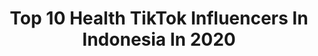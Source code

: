 ---
title: Top 10 Health TikTok Influencers In Indonesia In 2020
description: >-
  Find top health TikTok influencers in Indonesia in 2020. Most popular hashtags: #food #foryoupage #dirumahaja #fitness.
platform: TikTok
profiles:
  - username: "furryvid"
    fullname: >-
      furryvid
    location: "Indonesia"
    followers: 12525
    engagement: 396
    commentsToLikes: 0.003068
    id: ck83x2u8snskf0j783qqnks7m
    verified: false
    hashtags: "#igdaily, #igers, #smile, #instasize"
  - username: "startris_"
    fullname: >-
      Bintang Trisna
    location: "Indonesia"
    followers: 83665
    engagement: 842
    commentsToLikes: 0.047453
    id: ck9n56dxf6rb20j780pmzujz2
    verified: false
    hashtags: "#tips, #health, #cegahcorona, #2020"
  - username: "tokopedia"
    fullname: >-
      Tokopedia Official
    location: "Indonesia"
    followers: 167716
    engagement: 558
    commentsToLikes: 0.017679
    id: ckaik74b2i3ch0i789b658q6a
    verified: true
    hashtags: "#halloweekend, #belajarbareng, #suga, #headintheclouds"
  - username: "diane.tass"
    fullname: >-
      D <3
    location: "Indonesia"
    followers: 8244
    engagement: 702
    commentsToLikes: 0.054175
    id: cka65lg99dmcj0i789z1q9cm1
    verified: false
    hashtags: "#momsoftiktok, #hoopsathome, #makeup, #90dayfiance"
  - username: "fireee10"
    fullname: >-
      Fireeee🔥🔥
    location: "Indonesia"
    followers: 64627
    engagement: 1022
    commentsToLikes: 0.020808
    id: ckacul1hzjf6u0i78ip6ktwyh
    verified: false
    hashtags: "#zoommyface, #hargatakjil, #classof2020, #healthylife"
  - username: "positivlytunes"
    fullname: >-
      Tooneytunes 
    location: "Indonesia"
    followers: 7305
    engagement: 273
    commentsToLikes: 0.063936
    id: ck81quvick2130j78sg350vg3
    verified: false
    hashtags: "#futuretech, #sharpie, #adventure, #strawberies"
  - username: "gypsealust"
    fullname: >-
      Lauren Bullen
    location: "Indonesia"
    followers: 194962
    engagement: 527
    commentsToLikes: 0.018236
    id: ck8ko3e2dfwev0j784f429jxt
    verified: true
    hashtags: "#casadepapel, #interiordesign, #netflix, #housetour"
  - username: "angellia.putry"
    fullname: >-
      Angellia Putry
    location: "Indonesia"
    followers: 15971
    engagement: 490
    commentsToLikes: 0.010846
    id: ckahy5qyly16f0i78anjv72sh
    verified: false
    hashtags: "#photoshootideas, #catchallege, #tiktokkucing, #aglioolio"
  - username: "vallene"
    fullname: >-
      val
    location: "Indonesia"
    followers: 122756
    engagement: 773
    commentsToLikes: 0.044045
    id: ck83zq2u420jj0j78zpkfedte
    verified: false
    hashtags: "#fyp, #xyzbca, #duet"
---